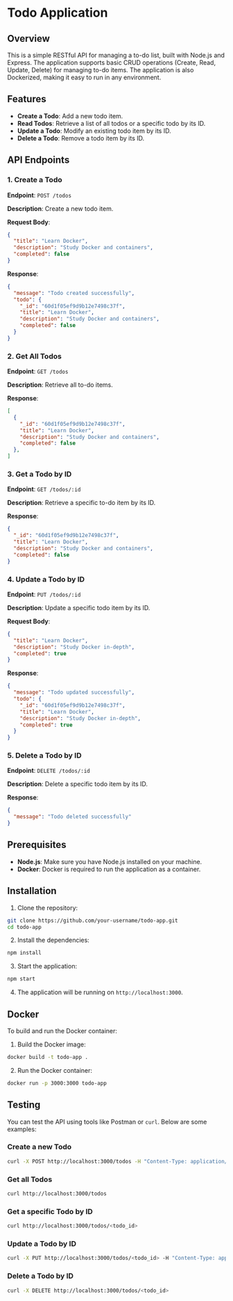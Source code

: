 
# Todo Application

## Overview

This is a simple RESTful API for managing a to-do list, built with Node.js and Express. The application supports basic CRUD operations (Create, Read, Update, Delete) for managing to-do items. The application is also Dockerized, making it easy to run in any environment.

## Features

- **Create a Todo**: Add a new todo item.
- **Read Todos**: Retrieve a list of all todos or a specific todo by its ID.
- **Update a Todo**: Modify an existing todo item by its ID.
- **Delete a Todo**: Remove a todo item by its ID.

## API Endpoints

### 1. Create a Todo

**Endpoint**: `POST /todos`

**Description**: Create a new todo item.

**Request Body**:

```json
{
  "title": "Learn Docker",
  "description": "Study Docker and containers",
  "completed": false
}
```

**Response**:

```json
{
  "message": "Todo created successfully",
  "todo": {
    "_id": "60d1f05ef9d9b12e7498c37f",
    "title": "Learn Docker",
    "description": "Study Docker and containers",
    "completed": false
  }
}
```

### 2. Get All Todos

**Endpoint**: `GET /todos`

**Description**: Retrieve all to-do items.

**Response**:

```json
[
  {
    "_id": "60d1f05ef9d9b12e7498c37f",
    "title": "Learn Docker",
    "description": "Study Docker and containers",
    "completed": false
  },
]
```

### 3. Get a Todo by ID

**Endpoint**: `GET /todos/:id`

**Description**: Retrieve a specific to-do item by its ID.

**Response**:

```json
{
  "_id": "60d1f05ef9d9b12e7498c37f",
  "title": "Learn Docker",
  "description": "Study Docker and containers",
  "completed": false
}
```

### 4. Update a Todo by ID

**Endpoint**: `PUT /todos/:id`

**Description**: Update a specific todo item by its ID.

**Request Body**:

```json
{
  "title": "Learn Docker",
  "description": "Study Docker in-depth",
  "completed": true
}
```

**Response**:

```json
{
  "message": "Todo updated successfully",
  "todo": {
    "_id": "60d1f05ef9d9b12e7498c37f",
    "title": "Learn Docker",
    "description": "Study Docker in-depth",
    "completed": true
  }
}
```

### 5. Delete a Todo by ID

**Endpoint**: `DELETE /todos/:id`

**Description**: Delete a specific todo item by its ID.

**Response**:

```json
{
  "message": "Todo deleted successfully"
}
```

## Prerequisites

- **Node.js**: Make sure you have Node.js installed on your machine.
- **Docker**: Docker is required to run the application as a container.

## Installation

1. Clone the repository:

```bash
git clone https://github.com/your-username/todo-app.git
cd todo-app
```

2. Install the dependencies:

```bash
npm install
```

3. Start the application:

```bash
npm start
```

4. The application will be running on `http://localhost:3000`.

## Docker

To build and run the Docker container:

1. Build the Docker image:

```bash
docker build -t todo-app .
```

2. Run the Docker container:

```bash
docker run -p 3000:3000 todo-app
```

## Testing

You can test the API using tools like Postman or `curl`. Below are some examples:

### Create a new Todo

```bash
curl -X POST http://localhost:3000/todos -H "Content-Type: application/json" -d '{"title": "Learn Docker", "description": "Study Docker and containers", "completed": false}'
```

### Get all Todos

```bash
curl http://localhost:3000/todos
```

### Get a specific Todo by ID

```bash
curl http://localhost:3000/todos/<todo_id>
```

### Update a Todo by ID

```bash
curl -X PUT http://localhost:3000/todos/<todo_id> -H "Content-Type: application/json" -d '{"title": "Learn Docker", "description": "Study Docker in-depth", "completed": true}'
```

### Delete a Todo by ID

```bash
curl -X DELETE http://localhost:3000/todos/<todo_id>
```
